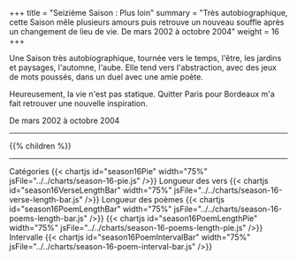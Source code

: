 +++
title = "Seizième Saison : Plus loin"
summary = "Très autobiographique, cette Saison mêle plusieurs amours puis retrouve un nouveau souffle après un changement de lieu de vie. De mars 2002 à octobre 2004"
weight = 16
+++

Une Saison très autobiographique, tournée vers le temps, l'être, les jardins et paysages, l'automne, l'aube. Elle tend vers l'abstraction, avec des jeux de mots poussés, dans un duel avec une amie poète.

Heureusement, la vie n'est pas statique. Quitter Paris pour Bordeaux m'a fait retrouver une nouvelle inspiration.

De mars 2002 à octobre 2004

---
{{% children  %}}

---
Catégories
{{< chartjs id="season16Pie" width="75%" jsFile="../../charts/season-16-pie.js" />}}
Longueur des vers
{{< chartjs id="season16VerseLengthBar" width="75%" jsFile="../../charts/season-16-verse-length-bar.js" />}}
Longueur des poèmes
{{< chartjs id="season16PoemLengthBar" width="75%" jsFile="../../charts/season-16-poems-length-bar.js" />}}
{{< chartjs id="season16PoemLengthPie" width="75%" jsFile="../../charts/season-16-poems-length-pie.js" />}}
Intervalle
{{< chartjs id="season16PoemIntervalBar" width="75%" jsFile="../../charts/season-16-poem-interval-bar.js" />}}
